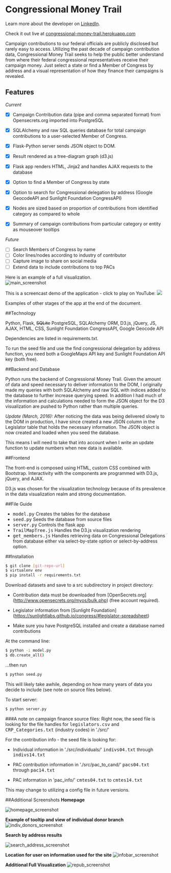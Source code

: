 Congressional Money Trail
====================================
Learn more about the developer on <a href="https://www.linkedin.com/in/coreyshott/" target="_blank">LinkedIn</a>.

Check it out live at <a href="https://congressional-money-trail.herokuapp.com/" target="_blank">congressional-money-trail.herokuapp.com</a>

Campaign contributions to our federal officials are publicly disclosed but rarely easy to access. Utilizing the past decade of campaign contribution data, Congressional Money Trail seeks to help the public better understand from where their federal congressional representatives receive their campaign money. Just select a state or find a Member of Congress by address and a visual representation of how they finance their campaigns is revealed.

## Features ##

*Current*

- [x] Campaign Contribution data (pipe and comma separated format) from Opensecrets.org imported into PostgreSQL
- [x] SQLAlchemy and raw SQL queries database for total campaign contributions to a user-selected Member of Congress.
- [x] Flask-Python server sends JSON object to DOM.

- [x] Result rendered as a tree-diagram graph (d3.js)
- [x] Flask app renders HTML, Jinja2 and handles AJAX requests to the database
- [x] Option to find a Member of Congress by state
- [x] Option to search for Congressional delegation by address (Google GeocodeAPI and Sunlight Foundation CongressAPI)
- [x] Nodes are sized based on proportion of contributions from identified category as compared to whole

- [x] Summary of campaign contributions from particular category or entity as  mouseover tooltips

*Future*

- [ ] Search Members of Congress by name
- [ ] Color lines/nodes according to industry of contributor
- [ ] Capture image to share on social media
- [ ] Extend data to include contributions to top PACs

Here is an example of a full visualization.  
![main_screenshot](/static/img/main_ss.png)

This is a screencast demo of the application - click to play on YouTube:
<a href="https://youtu.be/iHa8WhCfHA0" target="_blank"><img src="http://img.youtube.com/vi/iHa8WhCfHA0/0.jpg"></a>

Examples of other stages of the app at the end of the document.

##Technology

Python, Flask, ~~SQLite~~ PostgreSQL, SQLAlchemy ORM, D3.js, jQuery, JS,  AJAX, HTML, CSS, Sunlight Foundation CongressAPI, Google Geocode API

Dependencies are listed in requirements.txt.  

To run the seed file and use the find congressional delegation by address function, you need both a GoogleMaps API key and Sunlight Foundation API key (both free).

##Backend and Database

Python runs the backend of Congressional Money Trail.  Given the amount of data and speed necessary to deliver information to the DOM, I originally made my queries with both SQLAlchemy and raw SQL with indices added to the database to further increase querying speed.  In addition I had much of the information and calculations needed to form the JSON object for the D3 visualization are pushed to Python rather than multiple queries.

*Update (March, 2016):* After noticing the data was being delivered slowly to the DOM in production, I have since created a new JSON column in the Legislator table that holds the necessary information.  The JSON object is now created and loaded when you seed the database.

This means I will need to take that into account when I write an update function to update numbers when new data is available.



##Frontend

The front-end is composed  using HTML, custom CSS combined with Bootstrap.  Interactivity with the components are programmed with D3.js,  jQuery, and AJAX.  

D3.js was chosen for the visualization technology because of its prevalence in the data visualization realm and strong documentation.  

##File Guide
* <kbd>model.py</kbd>  Creates the tables for the database
* <kbd>seed.py</kbd>  Seeds the database from source files
* <kbd>server.py</kbd> Controls the flask app
* <kbd>TrailMapTree.js</kbd>  Handles the D3.js visualization rendering
* <kbd>get_members.js</kbd> Handles retrieving data on Congressional Delegations from database either via select-by-state option or select-by-address option.

##Installation

```sh
$ git clone [git-repo-url]
$ virtualenv env
$ pip install -r requirements.txt
```

Download datasets and save to a src subdirectory in project directory:

- Contribution data must be downloaded from [OpenSecrets.org] (http://www.opensecrets.org/myos/bulk.php)  (free account required).

- Legislator information from [Sunlight Foundation] (https://sunlightlabs.github.io/congress/#legislator-spreadsheet)

- Make sure you have PostgreSQL installed and create a database named contributions

At the command line:

```sh
$ python -i model.py
$ db.create_all()
```
...then run

```sh
$ python seed.py
 ```
This will likely take awhile, depending on how many years of data you decide to include (see note on source files below).

To start server:

```sh
$ python server.py
```

###A note on campaign finance source files:
Right now, the seed file is looking for the file handles for <kbd>legislators.csv</kbd> and <kbd>CRP_Categories.txt</kbd> (industry codes) in './src/'

For the contribution info - the seed file is looking for:

* Individual information in './src/individuals/'
<kbd>indivs04.txt</kbd> through <kbd>indivs14.txt</kbd>

* PAC contribution information in './src/pac_to_cand/'
<kbd>pacs04.txt</kbd> through <kbd>pac14.txt</kbd>

* PAC information in 'pac_info/' <kbd>cmtes04.txt</kbd> to <kbd>cmtes14.txt</kbd>

This may change to utilizing a config file in future versions.

##Additional Screenshots
**Homepage**

![homepage_screenshot](/static/img/homepage_ss.png)

**Example of tooltip and view of individual donor branch**
![indiv_donors_screenshot](/static/img/indiv_donors_ss.png)

**Search by address results**

![search_address_screenshot](/static/img/choose_by_address_ss.png)

**Location for user on information used for the site**
![infobar_screenshot](/static/img/info_bar_ss.png)


**Additional Full Visualization**
![repub_screenshot](/static/img/repub_full_ss.png)
